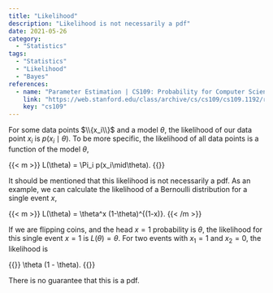 ```yaml
---
title: "Likelihood"
description: "Likelihood is not necessarily a pdf"
date: 2021-05-26
category:
  - "Statistics"
tags:
  - "Statistics"
  - "Likelihood"
  - "Bayes"
references:
  - name: "Parameter Estimation | CS109: Probability for Computer Scientists"
    link: "https://web.stanford.edu/class/archive/cs/cs109/cs109.1192/reader/11%20Parameter%20Estimation.pdf"
    key: "cs109"
---
```


For some data points $\\{x_i\\}$ and a model $\theta$, the likelihood of our data point $x_i$ is $p(x_i\mid \theta)$. To be more specific, the likelihood of all data points is a function of the model $\theta$,

{{< m >}}
L(\theta) = \Pi_i p(x_i\mid\theta).
{{</m>}}


It should be mentioned that this likelihood is not necessarily a pdf. As an example, we can calculate the likelihood of a Bernoulli distribution for a single event $x$,

{{< m >}}
L(\theta) = \theta^x (1-\theta)^{(1-x)}.
{{< /m >}}

If we are flipping coins, and the head $x=1$ probability is $\theta$, the likelihood for this single event $x=1$ is $L(\theta)=\theta$. For two events with $x_1=1$ and $x_2=0$, the likelihood is

{{<m>}}
\theta (1 - \theta).
{{</m>}}

There is no guarantee that this is a pdf.



